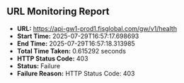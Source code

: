 ## URL Monitoring Report

- **URL:** https://api-gw1-prod1.fisglobal.com/gw/v1/health
- **Start Time:** 2025-07-29T16:57:17.698693
- **End Time:** 2025-07-29T16:57:18.313985
- **Total Time Taken:** 0.615292 seconds
- **HTTP Status Code:** 403
- **Status:** Failure
- **Failure Reason:** HTTP Status Code: 403
